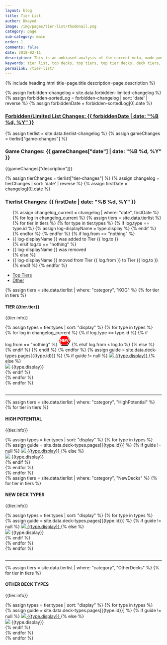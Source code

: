 ```yaml
---
layout: blog
title: Tier List
author: Dkayed
image: /img/pages/tier-list/thumbnail.png
category: page
sub-category: main
order: 1
comments: false
date: 2018-02-11
description: This is an unbiased analysis of the current meta, made possible by the DLM Top Player Council
keywords: tier list, top decks, top tiers, top tier decks, deck tiers, deck ranks, deck types, best decks, new decks
permalink: /tier-list/
---
```


{% include heading.html title=page.title description=page.description %}

{% assign forbidden-changelog = site.data.forbidden-limited-changelog %}
{% assign forbidden-sortedLog = forbidden-changelog | sort: 'date' | reverse %}
{% assign forbiddenDate = forbidden-sortedLog[0].date %}

<div class="section">
    <a href="/tier-list/forbidden-limited-list/"><h3>Forbidden/Limited List Changes: {{ forbiddenDate | date: "%B %d, %Y" }}</h3></a>
</div>

{% assign tierlist = site.data.tierlist-changelog %}
{% assign gameChanges = tierlist["game-changes"] %}

<div class="section">
    <h3>Game Changes: {{ gameChanges["date"] | date: "%B %d, %Y" }}</h3>
    <p>{{gameChanges["description"]}}</p>
</div>

{% assign tierChanges = tierlist["tier-changes"] %}
{% assign changelog = tierChanges | sort: 'date' | reverse %}
{% assign firstDate = changelog[0].date %}

<div class="section">
    <h3>Tierlist Changes: {{ firstDate | date: "%B %d, %Y" }}</h3>
    <ul> 
        {% assign changelog_current = changelog | where: "date", firstDate %}
        {% for log in changelog_current %}
            {% assign tiers = site.data.tierlist %}
            {% for tier in tiers %} 
                {% for type in tier.types %}
                    {% if log.type == type.id %}
                        {% assign log-displayName = type.display %}
                    {% endif %}
                {% endfor %}
            {% endfor %}
            {% if log.from == "nothing" %}
                <li>{{ log-displayName }} was added to Tier {{ log.to }}</li>
            {% elsif log.to == "nothing" %}
                <li>{{ log-displayName }} was removed</li>
            {% else %}
                <li>{{ log-displayName }} moved from Tier {{ log.from }} to Tier {{ log.to }}</li>
            {% endif %}
        {% endfor %}    
    </ul>            
</div>

<ul class="nav nav-tabs" role="tablist">
    <li class="nav-item">
        <a class="nav-link active" id="top-tiers-tab" data-toggle="tab" href="#top-tiers" role="tab" aria-controls="top-tiers" aria-selected="true">Top Tiers</a>
    </li>
    <li class="nav-item">
        <a class="nav-link" id="others-tab" data-toggle="tab" href="#other" role="tab" aria-controls="other" aria-selected="false">Other</a>
    </li>
</ul>
<div class="tab-content">
    <div class="tab-pane fade show active" id="top-tiers" role="tabpanel" aria-labelledby="top-tiers-tab">
        <div class="section"> 
            {% assign tiers = site.data.tierlist | where: "category", "KOG" %}
            {% for tier in tiers %}
                <div class="section">
                    <h4>TIER {{tier.tier}}</h4>
                    <p>{{tier.info}}</p>
                    <div class="row button-row">
                        {% assign types = tier.types | sort: "display" %}
                        {% for type in types %}
                            <div class="btn-wrapper col-sm-6 col-md-4 col-lg-3" >
                                {% for log in changelog_current %} <!-- if statement on next line could've been replaced by where filter: | where: "type", type.id -->
                                    {% if log.type == type.id %}
                                        {% if log.from == "nothing" %}
                                            <img class="decktype-new" src="/img/assets/new.png" />
                                        {% elsif log.from < log.to %}
                                            <span class="fa-stack fa-1x decktype-new">
                                                <i class="fa fa-circle fa-stack-2x" style="color: red;"></i>
                                                <i class="fa fa-arrow-down fa-stack-1x" style="color: white;"></i>
                                            </span>     
                                        {% else %}
                                            <span class="fa-stack fa-1x decktype-new">
                                                <i class="fa fa-circle fa-stack-2x" style="color: green;"></i>
                                                <i class="fa fa-arrow-up fa-stack-1x" style="color: white;"></i>
                                            </span>     
                                        {% endif %}
                                    {% endif %}
                                {% endfor %}
                                {% assign guide = site.data.deck-types.pages[{{type.id}}] %}
                                {% if guide != null %}
                                    <a class="btn-decktype" href="{{site.url}}/tier-list/{{type.id}}">
                                        <img class="decktype-card" src= "https://yugiohprices.com/api/card_image/{{type.card}}"/>
                                        <span class="decktype-display">{{type.display}}</span>
                                    </a>
                                {% else %}
                                    <div class="btn-decktype">
                                        <img class="decktype-card" src= "https://yugiohprices.com/api/card_image/{{type.card}}"/>
                                        <span class="decktype-display">{{type.display}}</span>
                                    </div>
                                {% endif %}
                            </div>
                        {% endfor %}
                    </div>
                </div>
            {% endfor %}
        </div>
        <hr style="margin-top: 30px;">
        <div class="section">
            {% assign tiers = site.data.tierlist | where: "category", "HighPotential" %}
            {% for tier in tiers %}
                <div class="section">
                    <h4>HIGH POTENTIAL</h4>
                    <p>{{tier.info}}</p>
                    <div class="row button-row">
                        {% assign types = tier.types | sort: "display" %}
                        {% for type in types %}
                            <div class="btn-wrapper col-sm-6 col-md-4 col-lg-3" >
                                {% assign guide = site.data.deck-types.pages[{{type.id}}] %}
                                {% if guide != null %}
                                    <a class="btn-decktype" href="{{site.url}}/tier-list/{{type.id}}">
                                        <img class="decktype-card" src= "https://yugiohprices.com/api/card_image/{{type.card}}"/>
                                        <span class="decktype-display">{{type.display}}</span>
                                    </a>
                                {% else %}
                                    <div class="btn-decktype">
                                        <img class="decktype-card" src= "https://yugiohprices.com/api/card_image/{{type.card}}"/>
                                        <span class="decktype-display">{{type.display}}</span>
                                    </div>
                                {% endif %}
                            </div>
                        {% endfor %}
                    </div>
                </div>
            {% endfor %}
        </div>
    </div>
    <div class="tab-pane fade" id="other" role="tabpanel" aria-labelledby="other-tab">
        <div class="section">
            {% assign tiers = site.data.tierlist | where: "category", "NewDecks" %}
            {% for tier in tiers %}
                <div class="section">
                    <h4>NEW DECK TYPES</h4>
                    <p>{{tier.info}}</p>
                    <div class="row button-row">
                        {% assign types = tier.types | sort: "display" %}
                        {% for type in types %}
                            <div class="btn-wrapper col-sm-6 col-md-4 col-lg-3" >
                                {% assign guide = site.data.deck-types.pages[{{type.id}}] %}
                                {% if guide != null %}
                                    <a class="btn-decktype" href="{{site.url}}/tier-list/{{type.id}}">
                                        <img class="decktype-card" src= "https://yugiohprices.com/api/card_image/{{type.card}}"/>
                                        <span class="decktype-display">{{type.display}}</span>
                                    </a>
                                {% else %}
                                    <div class="btn-decktype">
                                        <img class="decktype-card" src= "https://yugiohprices.com/api/card_image/{{type.card}}"/>
                                        <span class="decktype-display">{{type.display}}</span>
                                    </div>
                                {% endif %}
                            </div>
                        {% endfor %}
                    </div>
                </div>
            {% endfor %}
        </div>
        <hr style="margin-top: 30px;">
        <div class="section">
            {% assign tiers = site.data.tierlist | where: "category", "OtherDecks" %}
            {% for tier in tiers %}
                <div class="section">
                    <h4>OTHER DECK TYPES</h4>
                    <p>{{tier.info}}</p>
                    <div class="row button-row">
                        {% assign types = tier.types | sort: "display" %}
                        {% for type in types %}
                            <div class="btn-wrapper col-sm-6 col-md-4 col-lg-3" >
                                {% assign guide = site.data.deck-types.pages[{{type.id}}] %}
                                {% if guide != null %}
                                    <a class="btn-decktype" href="{{site.url}}/tier-list/{{type.id}}">
                                        <img class="decktype-card" src= "https://yugiohprices.com/api/card_image/{{type.card}}"/>
                                        <span class="decktype-display">{{type.display}}</span>
                                    </a>
                                {% else %}
                                    <div class="btn-decktype">
                                        <img class="decktype-card" src= "https://yugiohprices.com/api/card_image/{{type.card}}"/>
                                        <span class="decktype-display">{{type.display}}</span>
                                    </div>
                                {% endif %}
                            </div>
                        {% endfor %}
                    </div>
                </div>
            {% endfor %}
        </div>
    </div>
</div>